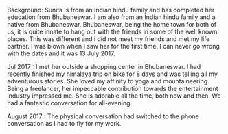 Background:
Sunita is from an Indian hindu family and has completed her education from Bhubaneswar. I am also from an Indian hindu family and a native from Bhubaneswar. Bhubaneswar, being the home town for both of us, it is quite innate to hang out with the friends in some of the well known places. This was different and i did not meet my friends and met my life partner. I was blown when I saw her for the first time.  I can never go wrong with the dates and it was 13 July 2017.

Jul 2017 : I met her outside a shopping center in Bhubaneswar. I had recently finished my himalaya trip on bike for 8 days and was telling all my adventurous stories. She loved my affinity to yoga and mountaineering. Being a freelancer, her impeccable contribution towards the entertainment industry impressed me. She is adorable all the time, both now and then. We had a fantastic conversation for all-evening.

August 2017 : The physical conversation had switched to the phone conversation as I had to fly for my work. 

